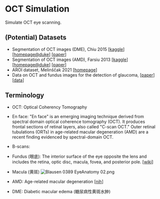 # OCT Simulation
Simulate OCT eye scanning.

## (Potential) Datasets

- Segmentation of OCT images (DME), Chiu 2015 [[kaggle](https://www.kaggle.com/paultimothymooney/chiu-2015)] [[homepage@duke](https://people.duke.edu/~sf59/Chiu_BOE_2014_dataset.htm)] [[paper](https://opg.optica.org/boe/fulltext.cfm?uri=boe-6-4-1172&id=312754#)]
- Segmentation of OCT images (AMD), Farsiu 2013 [[kaggle](https://www.kaggle.com/paultimothymooney/farsiu-2014/home)] [[homepage@duke](https://people.duke.edu/~sf59/RPEDC_Ophth_2013_dataset.htm)] [[paper](http://people.duke.edu/~sf59/Farsiu_Ophthalmology_2013.pdf)]
- AROI dataset, Melinščak 2021 [[homepage](https://ipg.fer.hr/ipg/resources/oct_image_database)]
- Data on OCT and fundus images for the detection of glaucoma, [[paper](https://www.sciencedirect.com/science/article/pii/S2352340920302365)] [[data](https://data.mendeley.com/datasets/2rnnz5nz74/2)]

## Terminology

- OCT: Optical Coherency Tomography
- En face: "En face" is an emerging imaging technique derived from spectral domain optical coherence tomography (OCT). It produces frontal sections of retinal layers, also called "C-scan OCT." Outer retinal tubulations (ORTs) in age-related macular degeneration (AMD) are a recent finding evidenced by spectral-domain OCT.
- B-scans: 
- Fundus (眼底): The interior surface of the eye opposite the lens and includes the retina, optic disc, macula, fovea, and posterior pole.  [[wiki](https://en.wikipedia.org/wiki/Fundus_(eye))]
- Macula (黄斑)
  ![Blausen 0389 EyeAnatomy 02.png](https://upload.wikimedia.org/wikipedia/commons/thumb/3/30/Blausen_0389_EyeAnatomy_02.png/250px-Blausen_0389_EyeAnatomy_02.png)

- AMD: Age-related macular degeneration [[nih](https://www.nei.nih.gov/learn-about-eye-health/eye-conditions-and-diseases/age-related-macular-degeneration)]
- DME: Diabetic macular edema (糖尿病性黄斑水肿)

